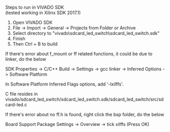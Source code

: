 Steps to run in VIVADO SDK  
(tested working in Xilinx SDK 2017.1)  

1. Open VIVADO SDK  
2. File -> Import -> General -> Projects from Folder or Archive  
3. Select directory to "vivado\sdcard_led_switch\sdcard_led_switch.sdk"  
4. Finish  
5. Then Ctrl + B to build  

If there's error about f_mount or ff related functions, it could be due to linker, do the below  

SDK Properties -> C/C++ Build -> Settings -> gcc linker -> Inferred Options -> Software Platform  

In Software Platform Inferred Flags options, add '-lxilffs'.  

C file resides in vivado/sdcard_led_switch/sdcard_led_switch.sdk/sdcard_led_switch/src/sdcard-led.c  

If there's error about no ff.h is found, right click the bsp folder, do the below

Board Support Package Settings -> Overview -> tick xilffs (Press OK)